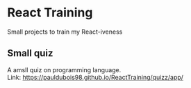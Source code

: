 # React Training

Small projects to train my React-iveness

## Small quiz
A amsll quiz on programming language.<br>
Link: https://pauldubois98.github.io/ReactTraining/quizz/app/
